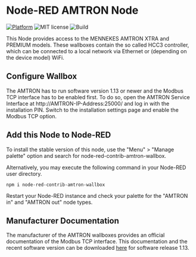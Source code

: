 # Node-RED AMTRON Node

[![Platform](https://img.shields.io/badge/platform-Node--RED-red)](https://nodered.org)
![MIT license](https://img.shields.io/badge/License-MIT-blue.svg)
![Build](https://github.com/msob/SoftKvmSwitch/actions/workflows/build.yml/badge.svg?branch=main)

This Node provides access to the MENNEKES AMTRON XTRA and PREMIUM models. These wallboxes contain the so called HCC3 controller, which can be connected to a local network via Ethernet or (depending on the device model) WiFi.

## Configure Wallbox
The AMTRON has to run software version 1.13 or newer and the Modbus TCP interface has to be enabled first. To do so, open the AMTRON Service Interface at http://AMTRON-IP-Address:25000/ and log in with the installation PIN. Switch to the installation settings page and enable the Modbus TCP option.

## Add this Node to Node-RED

To install the stable version of this node, use the "Menu" > "Manage palette" option and search for node-red-contrib-amtron-wallbox.

Alternatively, you may execute the following command in your Node-RED user directory.

    npm i node-red-contrib-amtron-wallbox

Restart your Node-RED instance and check your palette for the "AMTRON in" and "AMTRON out" node types.

## Manufacturer Documentation
The manufacturer of the AMTRON wallboxes provides an official documentation of the Modbus TCP interface. This documentation and the recent software version can be downloaded [here](https://www.chargeupyourday.de/services/software-updates/) for software release 1.13.